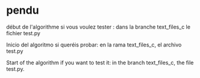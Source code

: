 # pendu

début de l'algorithme si vous voulez tester : dans la branche text_files_c le fichier test.py

Inicio del algoritmo si queréis probar: en la rama text_files_c, el archivo test.py

Start of the algorithm if you want to test it: in the branch text_files_c, the file test.py.
